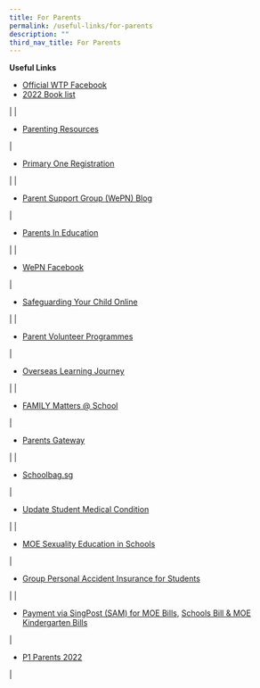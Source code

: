 ```yaml
---
title: For Parents
permalink: /useful-links/for-parents
description: ""
third_nav_title: For Parents
---
```


**Useful Links**
* [Official WTP Facebook](https://www.facebook.com/wellingtonprisg)
* [2022 Book list](https://wellingtonpri-moe-edu-sg-admin.cwp.sg/useful-links/for-parents/book-list-2022)

 |
| 

*   [Parenting Resources](https://wtpparentingresources.weebly.com/)

 | 

*   [Primary One Registration](https://www.moe.gov.sg/primary/p1-registration)

 |
| 

*   [Parent Support Group (WePN) Blog](http://wepn.tumblr.com/)

 | 

*   [Parents In Education](https://www.moe.gov.sg/parentkit)

 |
| 

*   [WePN Facebook](https://www.facebook.com/pages/Wellington-Parents-Network-WePN/246348102079989)

 | 

*   [Safeguarding Your Child Online](http://schoolbag.sg/story/safeguarding-your-child-online)

 |
| 

*   [Parent Volunteer Programmes](https://wellingtonpri-moe-edu-sg-admin.cwp.sg/useful-links/for-parents/parent-volunteer-programmes)

 | 

*   [Overseas Learning Journey](https://wellingtonpri-moe-edu-sg-admin.cwp.sg/qql/slot/u507/parents/useful-info/FAQs%20for%20Parents.pdf)

 |
| 

*   [FAMILY Matters @ School](https://wellingtonpri-moe-edu-sg-admin.cwp.sg/useful-links/for-parents/family-matters-at-school)

 | 

*   [Parents Gateway](https://wellingtonpri-moe-edu-sg-admin.cwp.sg/qql/slot/u507/For%20Parents/PG%20one-time%20onboard.pdf)

 |
| 

*   [Schoolbag.sg](https://www.schoolbag.sg/)

 | 

*   [Update Student Medical Condition](https://form.gov.sg/5d7f142328467500121f82a9)

 |
| 

*   [MOE Sexuality Education in Schools](https://wellingtonpri-moe-edu-sg-admin.cwp.sg/useful-links/for-parents/sexuality-education-in-schools)

 | 

*   [Group Personal Accident Insurance for Students](https://wellingtonpri-moe-edu-sg-admin.cwp.sg/useful-links/for-parents/group-personal-accident-insurance-for-students)





 |
| 

*   [Payment via SingPost (SAM) for MOE Bills,](https://wellingtonpri-moe-edu-sg-admin.cwp.sg/useful-links/for-parents/payment-via-singpost-sam-for-moe-bills-school-bill-n-moe-kindergarten-bills) [Schools Bill & MOE Kindergarten Bills](https://wellingtonpri-moe-edu-sg-admin.cwp.sg/useful-links/for-parents/payment-via-singpost-sam-for-moe-bills-school-bill-n-moe-kindergarten-bills) 



 | 

*   [P1 Parents 2022](https://sites.google.com/moe.edu.sg/p1parentswtp/home)

 |
